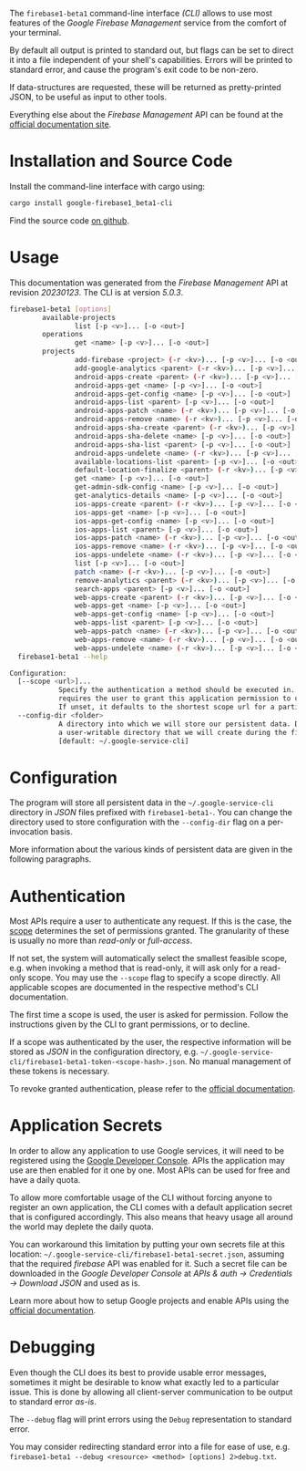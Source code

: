 <!---
DO NOT EDIT !
This file was generated automatically from 'src/generator/templates/cli/README.md.mako'
DO NOT EDIT !
-->
The `firebase1-beta1` command-line interface *(CLI)* allows to use most features of the *Google Firebase Management* service from the comfort of your terminal.

By default all output is printed to standard out, but flags can be set to direct it into a file independent of your shell's
capabilities. Errors will be printed to standard error, and cause the program's exit code to be non-zero.

If data-structures are requested, these will be returned as pretty-printed JSON, to be useful as input to other tools.

Everything else about the *Firebase Management* API can be found at the
[official documentation site](https://firebase.google.com).

# Installation and Source Code

Install the command-line interface with cargo using:

```bash
cargo install google-firebase1_beta1-cli
```

Find the source code [on github](https://github.com/Byron/google-apis-rs/tree/main/gen/firebase1_beta1-cli).

# Usage

This documentation was generated from the *Firebase Management* API at revision *20230123*. The CLI is at version *5.0.3*.

```bash
firebase1-beta1 [options]
        available-projects
                list [-p <v>]... [-o <out>]
        operations
                get <name> [-p <v>]... [-o <out>]
        projects
                add-firebase <project> (-r <kv>)... [-p <v>]... [-o <out>]
                add-google-analytics <parent> (-r <kv>)... [-p <v>]... [-o <out>]
                android-apps-create <parent> (-r <kv>)... [-p <v>]... [-o <out>]
                android-apps-get <name> [-p <v>]... [-o <out>]
                android-apps-get-config <name> [-p <v>]... [-o <out>]
                android-apps-list <parent> [-p <v>]... [-o <out>]
                android-apps-patch <name> (-r <kv>)... [-p <v>]... [-o <out>]
                android-apps-remove <name> (-r <kv>)... [-p <v>]... [-o <out>]
                android-apps-sha-create <parent> (-r <kv>)... [-p <v>]... [-o <out>]
                android-apps-sha-delete <name> [-p <v>]... [-o <out>]
                android-apps-sha-list <parent> [-p <v>]... [-o <out>]
                android-apps-undelete <name> (-r <kv>)... [-p <v>]... [-o <out>]
                available-locations-list <parent> [-p <v>]... [-o <out>]
                default-location-finalize <parent> (-r <kv>)... [-p <v>]... [-o <out>]
                get <name> [-p <v>]... [-o <out>]
                get-admin-sdk-config <name> [-p <v>]... [-o <out>]
                get-analytics-details <name> [-p <v>]... [-o <out>]
                ios-apps-create <parent> (-r <kv>)... [-p <v>]... [-o <out>]
                ios-apps-get <name> [-p <v>]... [-o <out>]
                ios-apps-get-config <name> [-p <v>]... [-o <out>]
                ios-apps-list <parent> [-p <v>]... [-o <out>]
                ios-apps-patch <name> (-r <kv>)... [-p <v>]... [-o <out>]
                ios-apps-remove <name> (-r <kv>)... [-p <v>]... [-o <out>]
                ios-apps-undelete <name> (-r <kv>)... [-p <v>]... [-o <out>]
                list [-p <v>]... [-o <out>]
                patch <name> (-r <kv>)... [-p <v>]... [-o <out>]
                remove-analytics <parent> (-r <kv>)... [-p <v>]... [-o <out>]
                search-apps <parent> [-p <v>]... [-o <out>]
                web-apps-create <parent> (-r <kv>)... [-p <v>]... [-o <out>]
                web-apps-get <name> [-p <v>]... [-o <out>]
                web-apps-get-config <name> [-p <v>]... [-o <out>]
                web-apps-list <parent> [-p <v>]... [-o <out>]
                web-apps-patch <name> (-r <kv>)... [-p <v>]... [-o <out>]
                web-apps-remove <name> (-r <kv>)... [-p <v>]... [-o <out>]
                web-apps-undelete <name> (-r <kv>)... [-p <v>]... [-o <out>]
  firebase1-beta1 --help

Configuration:
  [--scope <url>]...
            Specify the authentication a method should be executed in. Each scope
            requires the user to grant this application permission to use it.
            If unset, it defaults to the shortest scope url for a particular method.
  --config-dir <folder>
            A directory into which we will store our persistent data. Defaults to
            a user-writable directory that we will create during the first invocation.
            [default: ~/.google-service-cli]

```

# Configuration

The program will store all persistent data in the `~/.google-service-cli` directory in *JSON* files prefixed with `firebase1-beta1-`.  You can change the directory used to store configuration with the `--config-dir` flag on a per-invocation basis.

More information about the various kinds of persistent data are given in the following paragraphs.

# Authentication

Most APIs require a user to authenticate any request. If this is the case, the [scope][scopes] determines the 
set of permissions granted. The granularity of these is usually no more than *read-only* or *full-access*.

If not set, the system will automatically select the smallest feasible scope, e.g. when invoking a
method that is read-only, it will ask only for a read-only scope. 
You may use the `--scope` flag to specify a scope directly. 
All applicable scopes are documented in the respective method's CLI documentation.

The first time a scope is used, the user is asked for permission. Follow the instructions given 
by the CLI to grant permissions, or to decline.

If a scope was authenticated by the user, the respective information will be stored as *JSON* in the configuration
directory, e.g. `~/.google-service-cli/firebase1-beta1-token-<scope-hash>.json`. No manual management of these tokens
is necessary.

To revoke granted authentication, please refer to the [official documentation][revoke-access].

# Application Secrets

In order to allow any application to use Google services, it will need to be registered using the 
[Google Developer Console][google-dev-console]. APIs the application may use are then enabled for it
one by one. Most APIs can be used for free and have a daily quota.

To allow more comfortable usage of the CLI without forcing anyone to register an own application, the CLI
comes with a default application secret that is configured accordingly. This also means that heavy usage
all around the world may deplete the daily quota.

You can workaround this limitation by putting your own secrets file at this location: 
`~/.google-service-cli/firebase1-beta1-secret.json`, assuming that the required *firebase* API 
was enabled for it. Such a secret file can be downloaded in the *Google Developer Console* at 
*APIs & auth -> Credentials -> Download JSON* and used as is.

Learn more about how to setup Google projects and enable APIs using the [official documentation][google-project-new].


# Debugging

Even though the CLI does its best to provide usable error messages, sometimes it might be desirable to know
what exactly led to a particular issue. This is done by allowing all client-server communication to be 
output to standard error *as-is*.

The `--debug` flag will print errors using the `Debug` representation to standard error.

You may consider redirecting standard error into a file for ease of use, e.g. `firebase1-beta1 --debug <resource> <method> [options] 2>debug.txt`.


[scopes]: https://developers.google.com/+/api/oauth#scopes
[revoke-access]: http://webapps.stackexchange.com/a/30849
[google-dev-console]: https://console.developers.google.com/
[google-project-new]: https://developers.google.com/console/help/new/
